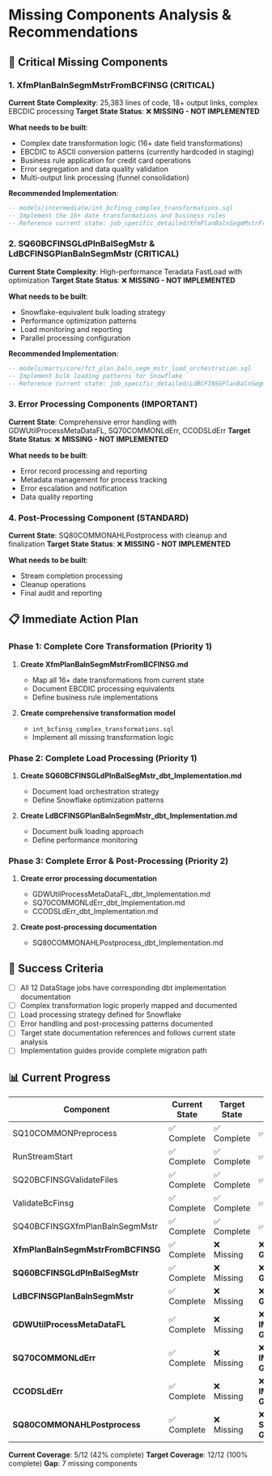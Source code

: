 # Missing Components Analysis & Recommendations

## 🔴 Critical Missing Components

### **1. XfmPlanBalnSegmMstrFromBCFINSG (CRITICAL)**

**Current State Complexity**: 25,383 lines of code, 18+ output links, complex EBCDIC processing
**Target State Status**: ❌ **MISSING - NOT IMPLEMENTED**

**What needs to be built**:
- Complex date transformation logic (16+ date field transformations)
- EBCDIC to ASCII conversion patterns (currently hardcoded in staging)
- Business rule application for credit card operations
- Error segregation and data quality validation
- Multi-output link processing (funnel consolidation)

**Recommended Implementation**:
```sql
-- models/intermediate/int_bcfinsg_complex_transformations.sql
-- Implement the 16+ date transformations and business rules
-- Reference current state: job_specific_detailed/XfmPlanBalnSegmMstrFromBCFINSG.md lines 34-71
```

### **2. SQ60BCFINSGLdPlnBalSegMstr & LdBCFINSGPlanBalnSegmMstr (CRITICAL)**

**Current State Complexity**: High-performance Teradata FastLoad with optimization
**Target State Status**: ❌ **MISSING - NOT IMPLEMENTED**

**What needs to be built**:
- Snowflake-equivalent bulk loading strategy
- Performance optimization patterns
- Load monitoring and reporting
- Parallel processing configuration

**Recommended Implementation**:
```sql
-- models/marts/core/fct_plan_baln_segm_mstr_load_orchestration.sql
-- Implement bulk loading patterns for Snowflake
-- Reference current state: job_specific_detailed/LdBCFINSGPlanBalnSegmMstr.md
```

### **3. Error Processing Components (IMPORTANT)**

**Current State**: Comprehensive error handling with GDWUtilProcessMetaDataFL, SQ70COMMONLdErr, CCODSLdErr
**Target State Status**: ❌ **MISSING - NOT IMPLEMENTED**

**What needs to be built**:
- Error record processing and reporting
- Metadata management for process tracking
- Error escalation and notification
- Data quality reporting

### **4. Post-Processing Component (STANDARD)**

**Current State**: SQ80COMMONAHLPostprocess with cleanup and finalization
**Target State Status**: ❌ **MISSING - NOT IMPLEMENTED**

**What needs to be built**:
- Stream completion processing
- Cleanup operations
- Final audit and reporting

## 📋 Immediate Action Plan

### **Phase 1: Complete Core Transformation (Priority 1)**
1. **Create XfmPlanBalnSegmMstrFromBCFINSG.md**
   - Map all 16+ date transformations from current state
   - Document EBCDIC processing equivalents
   - Define business rule implementations

2. **Create comprehensive transformation model**
   - `int_bcfinsg_complex_transformations.sql`
   - Implement all missing transformation logic

### **Phase 2: Complete Load Processing (Priority 1)**
1. **Create SQ60BCFINSGLdPlnBalSegMstr_dbt_Implementation.md**
   - Document load orchestration strategy
   - Define Snowflake optimization patterns

2. **Create LdBCFINSGPlanBalnSegmMstr_dbt_Implementation.md**
   - Document bulk loading approach
   - Define performance monitoring

### **Phase 3: Complete Error & Post-Processing (Priority 2)**
1. **Create error processing documentation**
   - GDWUtilProcessMetaDataFL_dbt_Implementation.md
   - SQ70COMMONLdErr_dbt_Implementation.md
   - CCODSLdErr_dbt_Implementation.md

2. **Create post-processing documentation**
   - SQ80COMMONAHLPostprocess_dbt_Implementation.md

## 🎯 Success Criteria

- [ ] All 12 DataStage jobs have corresponding dbt implementation documentation
- [ ] Complex transformation logic properly mapped and documented
- [ ] Load processing strategy defined for Snowflake
- [ ] Error handling and post-processing patterns documented
- [ ] Target state documentation references and follows current state analysis
- [ ] Implementation guides provide complete migration path

## 📊 Current Progress

| Component | Current State | Target State | Status |
|-----------|--------------|--------------|---------|
| SQ10COMMONPreprocess | ✅ Complete | ✅ Complete | ✅ Done |
| RunStreamStart | ✅ Complete | ✅ Complete | ✅ Done |
| SQ20BCFINSGValidateFiles | ✅ Complete | ✅ Complete | ✅ Done |
| ValidateBcFinsg | ✅ Complete | ✅ Complete | ✅ Done |
| SQ40BCFINSGXfmPlanBalnSegmMstr | ✅ Complete | ✅ Complete | ✅ Done |
| **XfmPlanBalnSegmMstrFromBCFINSG** | ✅ Complete | ❌ Missing | ❌ **CRITICAL GAP** |
| **SQ60BCFINSGLdPlnBalSegMstr** | ✅ Complete | ❌ Missing | ❌ **CRITICAL GAP** |
| **LdBCFINSGPlanBalnSegmMstr** | ✅ Complete | ❌ Missing | ❌ **CRITICAL GAP** |
| **GDWUtilProcessMetaDataFL** | ✅ Complete | ❌ Missing | ❌ **IMPORTANT GAP** |
| **SQ70COMMONLdErr** | ✅ Complete | ❌ Missing | ❌ **IMPORTANT GAP** |
| **CCODSLdErr** | ✅ Complete | ❌ Missing | ❌ **IMPORTANT GAP** |
| **SQ80COMMONAHLPostprocess** | ✅ Complete | ❌ Missing | ❌ **STANDARD GAP** |

**Current Coverage**: 5/12 (42% complete)
**Target Coverage**: 12/12 (100% complete)
**Gap**: 7 missing components